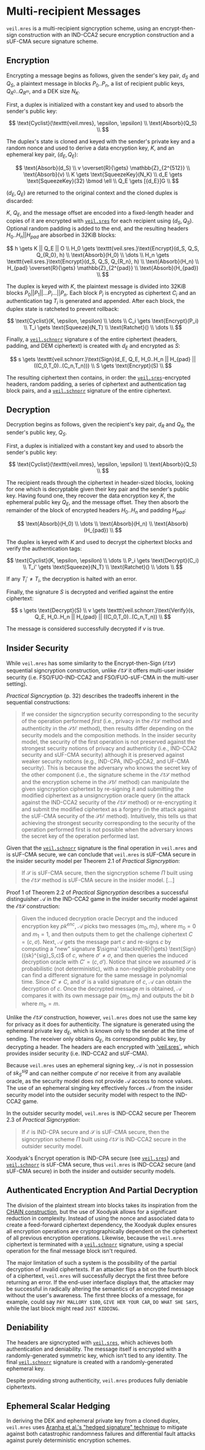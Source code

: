 # Multi-recipient Messages

`veil.mres` is a multi-recipient signcryption scheme, using an encrypt-then-sign construction with an IND-CCA2 secure
encryption construction and a sUF-CMA secure signature scheme.

## Encryption

Encrypting a message begins as follows, given the sender's key pair, $d_S$ and $Q_S$, a plaintext message in blocks
$P_0..P_n$, a list of recipient public keys, $Q_{R^0}..Q_{R^m}$, and a DEK size $N_{K}$. 

First, a duplex is initialized with a constant key and used to absorb the sender's public key:

$$
\text{Cyclist}(\texttt{veil.mres}, \epsilon, \epsilon) \\
\text{Absorb}(Q_S) \\
$$

The duplex's state is cloned and keyed with the sender's private key and a random nonce and used to derive a data
encryption key, $K$, and an ephemeral key pair, $(d_E, Q_E)$:

$$
\text{Absorb}(d_S) \\
v \overset{R}{\gets} \mathbb{Z}_{2^{512}} \\
\text{Absorb}(v) \\
K \gets \text{SqueezeKey}(N_K) \\
d_E \gets \text{SqueezeKey}(32) \bmod \ell \\
Q_E \gets [{d_E}]G \\
$$

$(d_E,Q_E)$ are returned to the original context and the cloned duplex is discarded:

$K$, $Q_E$, and the message offset are encoded into a fixed-length header and copies of it are encrypted with
[`veil.sres`](sres.md) for each recipient using $(d_S, Q_S)$. Optional random padding is added to the end, and the
resulting headers $H_0..H_n||H_{pad}$ are absorbed in 32KiB blocks:

$$
h \gets K || Q_E || O \\
H_0 \gets \texttt{veil.sres.}\text{Encrypt}(d_S, Q_S, Q_{R_0}, h) \\
\text{Absorb}(H_0) \\
\dots \\
H_n \gets \texttt{veil.sres.}\text{Encrypt}(d_S, Q_S, Q_{R_n}, h) \\
\text{Absorb}(H_n) \\
H_{pad} \overset{R}{\gets} \mathbb{Z}_{2^{pad}} \\
\text{Absorb}(H_{pad}) \\
$$

The duplex is keyed with $K$, the plaintext message is divided into 32KiB blocks
$P_0 || P_1 || \dots P_i \dots || P_n$. Each block $P_i$ is encrypted as ciphertext $C_i$ and an authentication tag 
$T_i$ is generated and appended. After each block, the duplex state is ratcheted to prevent rollback:

$$
\text{Cyclist}(K, \epsilon, \epsilon) \\
\dots \\
C_i \gets \text{Encrypt}(P_i) \\
T_i \gets \text{Squeeze}(N_T) \\
\text{Ratchet}() \\
\dots \\
$$

Finally, a [`veil.schnorr`](schnorr.md) signature $s$ of the entire ciphertext (headers, padding, and DEM ciphertext) is
created with $d_E$ and encrypted as $S$:

$$
s \gets \texttt{veil.schnorr.}\text{Sign}(d_E, Q_E, H_0..H_n || H_{pad} || ((C_0,T_0)..(C_n,T_n))) \\
S \gets \text{Encrypt}(S) \\
$$

The resulting ciphertext then contains, in order: the [`veil.sres`](sres.md)-encrypted headers, random padding,
a series of ciphertext and authentication tag block pairs, and a [`veil.schnorr`](schnorr.md) signature of the entire
ciphertext.

## Decryption

Decryption begins as follows, given the recipient's key pair, $d_R$ and $Q_R$, the sender's public key, $Q_S$.

First, a duplex is initialized with a constant key and used to absorb the sender's public key:

$$
\text{Cyclist}(\texttt{veil.mres}, \epsilon, \epsilon) \\
\text{Absorb}(Q_S) \\
$$

The recipient reads through the ciphertext in header-sized blocks, looking for one which is decryptable given their key
pair and the sender's public key. Having found one, they recover the data encryption key $K$, the ephemeral public key
$Q_E$, and the message offset. They then absorb the remainder of the block of encrypted headers $H_0..H_n$ and padding
$H_{pad}$:

$$
\text{Absorb}(H_0) \\
\dots \\
\text{Absorb}(H_n) \\
\text{Absorb}(H_{pad}) \\
$$

The duplex is keyed with $K$ and used to decrypt the ciphertext blocks and verify the authentication tags:

$$
\text{Cyclist}(K, \epsilon, \epsilon) \\
\dots \\
P_i \gets \text{Decrypt}(C_i) \\
T_i' \gets \text{Squeeze}(N_T) \\
\text{Ratchet}() \\
\dots \\
$$

If any $T_i' \not = T_i$, the decryption is halted with an error.

Finally, the signature $S$ is decrypted and verified against the entire ciphertext:

$$
s \gets \text{Decrypt}(S) \\
v \gets \texttt{veil.schnorr.}\text{Verify}(s, Q_E, H_0..H_n || H_{pad} || ((C_0,T_0)..(C_n,T_n)) \\
$$

The message is considered successfully decrypted if $v$ is true.

## Insider Security

While `veil.mres` has some similarity to the Encrypt-then-Sign ($\mathcal{E}t\mathcal{S}$) sequential signcryption 
construction, unlike $\mathcal{E}t\mathcal{S}$ it offers multi-user insider security (i.e. FSO/FUO-IND-CCA2 and 
FSO/FUO-sUF-CMA in the multi-user setting).

_Practical Signcryption_ (p. 32) describes the tradeoffs inherent in the sequential constructions:

> If we consider the signcryption security corresponding to the security of the operation performed _first_ (i.e., 
> privacy in the $\mathcal{E}t\mathcal{S}$ method and authenticity in the $\mathcal{S}t\mathcal{E}$ method), then 
> results differ depending on the security models and the composition methods. In the insider security model, the 
> security of the first operation is not preserved against the strongest security notions of privacy and authenticity 
> (i.e., IND-CCA2 security and sUF-CMA security) although it is preserved against weaker security notions (e.g., 
> IND-CPA, IND-gCCA2, and UF-CMA security). This is because the adversary who knows the secret key of the other
> component (i.e., the signature scheme in the $\mathcal{E}t\mathcal{S}$ method and the encryption scheme in the 
> $\mathcal{S}t\mathcal{E}$ method) can manipulate the given signcryption ciphertext by re-signing it and submitting the
> modified ciphertext as a unsigncryption oracle query (in the attack against the IND-CCA2 security of the 
> $\mathcal{E}t\mathcal{S}$ method) or re-encrypting it and submit the modified ciphertext as a forgery (in the attack
> against the sUF-CMA security of the $\mathcal{S}t\mathcal{E}$ method). Intuitively, this tells us that achieving the
> strongest security corresponding to the security of the operation performed first is not possible when the adversary
> knows the secret key of the operation performed last.

Given that the [`veil.schnorr`](schnorr.md) signature is the final operation in `veil.mres` and is sUF-CMA secure, we
can conclude that `veil.mres` is sUF-CMA secure in the insider security model per Theorem 2.1 of
_Practical Signcryption_:

> If $\mathcal{S}$ is sUF-CMA secure, then the signcryption scheme $\Pi$ built using the $\mathcal{E}t\mathcal{S}$
> method is sUF-CMA secure in the insider model. \[…\]

Proof 1 of Theorem 2.2 of _Practical Signcryption_ describes a successful distinguisher $\mathcal{A}$ in the IND-CCA2
game in the insider security model against the $\mathcal{E}t\mathcal{S}$ construction:

> Given the induced decryption oracle $\text{Decrypt}$ and the induced encryption key ${pk}^{enc}$, $\mathcal{A}$ picks
> two messages $(m_0,m_1)$, where $m_0 = 0$ and $m_1 = 1$, and then outputs them to get the challenge ciphertext
> $C = (c, σ )$. Next, $\mathcal{A}$ gets the message part $c$ and re-signs $c$ by computing a "new" signature
> $\sigma' \stackrel{R}{\gets} \text{Sign}({sk}^{sig}_S,c)$ of $c$, where $\sigma' \not = \sigma$, and then queries the
> induced decryption oracle with $C' = (c,\sigma')$. Notice that since we assumed $\mathcal{S}$ is probabilistic (not
> deterministic), with a non-negligible probability one can find a different signature for the same message in
> polynomial time. Since $C' \not = C$, and $\sigma'$ is a valid signature of $c$, $\mathcal{A}$ can obtain the
> decryption of $c$. Once the decrypted message $m$ is obtained, $\mathcal{A}$ compares it with its own message pair
> $(m_0,m_1)$ and outputs the bit $b$ where $m_b = m$.

Unlike the $\mathcal{E}t\mathcal{S}$ construction, however, `veil.mres` does not use the same key for privacy as it does
for authenticity. The signature is generated using the ephemeral private key $d_E$, which is known only to the sender at
the time of sending. The receiver only obtains $Q_E$, its corresponding public key, by decrypting a header. The headers
are each encrypted with ['veil.sres`](sres.md), which provides insider security (i.e. IND-CCA2 and sUF-CMA).

Because `veil.mres` uses an ephemeral signing key, $\mathcal{A}$ is not in possession of ${sk}^{sig}_S$ and can neither
compute $\sigma'$ nor receive it from any available oracle, as the security model does not provide $\mathcal{A}$ access
to nonce values. The use of an ephemeral singing key effectively forces $\mathcal{A}$ from the insider security model
into the outsider security model with respect to the IND-CCA2 game.

In the outsider security model, `veil.mres` is IND-CCA2 secure per Theorem 2.3 of _Practical Signcryption_:

> If $\mathcal{E}$ is IND-CPA secure and $\mathcal{S}$ is sUF-CMA secure, then the signcryption scheme $\Pi$ built using
> $\mathcal{E}t\mathcal{S}$ is IND-CCA2 secure in the outsider security model.

Xoodyak's $\text{Encrypt}$ operation is IND-CPA secure (see [`veil.sres`](sres.md)) and [`veil.schnorr`](schnorr.md) is
sUF-CMA secure, thus `veil.mres` is IND-CCA2 secure (and sUF-CMA secure) in both the insider and outsider security
models.

## Authenticated Encryption And Partial Decryption

The division of the plaintext stream into blocks takes its inspiration from the [CHAIN construction][oae2], but the
use of Xoodyak allows for a significant reduction in complexity. Instead of using the nonce and associated data to
create a feed-forward ciphertext dependency, the Xoodyak duplex ensures all encryption operations are cryptographically
dependent on the ciphertext of all previous encryption operations. Likewise, because the `veil.mres` ciphertext is
terminated with a [`veil.schnorr`](schnorr.md) signature, using a special operation for the final message block isn't
required.

The major limitation of such a system is the possibility of the partial decryption of invalid ciphertexts. If an
attacker flips a bit on the fourth block of a ciphertext, `veil.mres` will successfully decrypt the first three before
returning an error. If the end-user interface displays that, the attacker may be successful in radically altering the
semantics of an encrypted message without the user's awareness. The first three blocks of a message, for example, could
say `PAY MALLORY $100`, `GIVE HER YOUR CAR`, `DO WHAT SHE SAYS`, while the last block might read `JUST KIDDING`.

## Deniability

The headers are signcrypted with [`veil.sres`](sres.md), which achieves both authentication and deniability. The message
itself is encrypted with a randomly-generated symmetric key, which isn't tied to any identity. The final
[`veil.schnorr`](schnorr.md) signature is created with a randomly-generated ephemeral key.

Despite providing strong authenticity, `veil.mres` produces fully deniable ciphertexts.

## Ephemeral Scalar Hedging

In deriving the DEK and ephemeral private key from a cloned duplex, `veil.mres`
uses [Aranha et al.'s "hedged signature" technique][hedge] to mitigate against both catastrophic randomness failures and
differential fault attacks against purely deterministic encryption schemes.

[hedge]: https://eprint.iacr.org/2019/956.pdf

[oae2]: https://eprint.iacr.org/2015/189.pdf